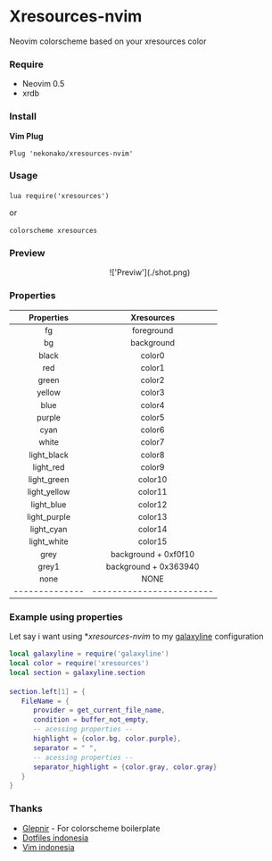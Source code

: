 # Xresources-nvim
Neovim colorscheme based on your xresources color

### Require
- Neovim 0.5
- xrdb

### Install
**Vim Plug**
```vim
Plug 'nekonako/xresources-nvim'
```

### Usage
`lua require('xresources')`

or

`colorscheme xresources`

### Preview

<center>
!['Previw'](./shot.png)
</center>

### Properties

| **Properties** | **Xresources**         |
| :----------: | :--------------------: |
| fg           | foreground             |
| bg           | background             |
| black        | color0                 |
| red          | color1                 |
| green        | color2                 |
| yellow       | color3                 |
| blue         | color4                 |
| purple       | color5                 |
| cyan         | color6                 |
| white        | color7                 |
| light_black  | color8                 |
| light_red    | color9                 |
| light_green  | color10                |
| light_yellow | color11                |
| light_blue   | color12                |
| light_purple | color13                |
| light_cyan   | color14                |
| light_white  | color15                |
| grey         | background + 0xf0f10   |
| grey1        | background + 0x363940  |
| none         | NONE                   |
|--------------|------------------------|

### Example using properties

Let say i want using **xresources-nvim* to my [galaxyline](https://github.com/glepnir/galaxyline.nvim) 
configuration 
```lua
local galaxyline = require('galaxyline')
local color = require('xresources')
local section = galaxyline.section

section.left[1] = {
   FileName = {
      provider = get_current_file_name,
      condition = buffer_not_empty,
      -- acessing properties --
      highlight = {color.bg, color.purple},
      separator = " ",
      -- acessing properties --
      separator_highlight = {color.gray, color.gray}
   }
}
```

### Thanks
- [Glepnir](https://github.com/glepnir) - For colorscheme boilerplate
- [Dotfiles indonesia](https://t.me/dotfiles_id)
- [Vim indonesia](https://t.me/VimID)


